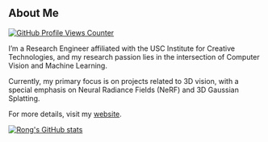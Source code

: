 ## About Me

<a href="https://github.com/rongliu-leo"><img alt="GitHub Profile Views Counter" src="https://komarev.com/ghpvc/?username=rongliu-leo&style=for-the-badge"></a>

I’m a Research Engineer affiliated with the USC Institute for Creative Technologies, and my research passion lies in the intersection of Computer Vision and Machine Learning.

Currently, my primary focus is on projects related to 3D vision, with a special emphasis on Neural Radiance Fields (NeRF) and 3D Gaussian Splatting.

For more details, visit my [website](https://rongliu-leo.github.io/).

[![Rong's GitHub stats](https://github-readme-stats.vercel.app/api?username=RongLiu-Leo&show_icons=true)](https://github.com/anuraghazra/github-readme-stats)
